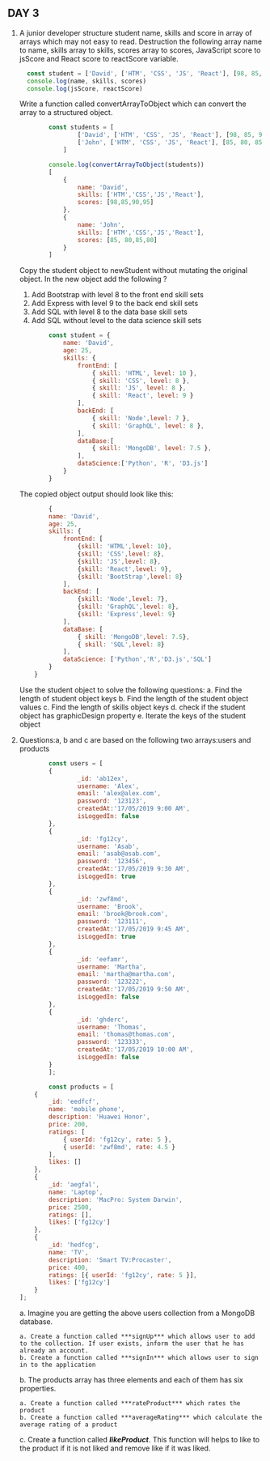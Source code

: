 ## DAY 3
1. A junior developer structure student name, skills and score in array of arrays which may not easy to read. Destruction the following array name to name, skills array to skills, scores array to scores, JavaScript score to jsScore and React score to reactScore variable.
   ```js
     const student = ['David', ['HTM', 'CSS', 'JS', 'React'], [98, 85, 90, 95]]
     console.log(name, skills, scores)
     console.log(jsScore, reactScore)

   ```
	Write a function called convertArrayToObject which can convert the array to a structured object.

	```js
			const students = [
					['David', ['HTM', 'CSS', 'JS', 'React'], [98, 85, 90, 95]],
					['John', ['HTM', 'CSS', 'JS', 'React'], [85, 80, 85, 80]]
				]

			console.log(convertArrayToObject(students))
			[
				{
					name: 'David',
					skills: ['HTM','CSS','JS','React'],
					scores: [98,85,90,95]
				},
				{
					name: 'John',
					skills: ['HTM','CSS','JS','React'],
					scores: [85, 80,85,80]
				}
			]
	```
	Copy the student object to newStudent without mutating the original object. In the new object add the following ?

	1. Add Bootstrap with level 8 to the front end skill sets
	2. Add Express with level 9 to the back end skill sets
	3. Add SQL with level 8 to the data base skill sets
	4. Add SQL without level to the data science skill sets

	```js
			const student = {
				name: 'David',
				age: 25,
				skills: {
					frontEnd: [
						{ skill: 'HTML', level: 10 },
						{ skill: 'CSS', level: 8 },
						{ skill: 'JS', level: 8 },
						{ skill: 'React', level: 9 }
					],
					backEnd: [
						{ skill: 'Node',level: 7 },
						{ skill: 'GraphQL', level: 8 },
					],
					dataBase:[
						{ skill: 'MongoDB', level: 7.5 },
					],
					dataScience:['Python', 'R', 'D3.js']
				}
			}

	```
		
	The copied object output should look like this:
		
	```js
			{
			name: 'David',
			age: 25,
			skills: {
				frontEnd: [
					{skill: 'HTML',level: 10},
					{skill: 'CSS',level: 8},
					{skill: 'JS',level: 8},
					{skill: 'React',level: 9},
					{skill: 'BootStrap',level: 8}
				],
				backEnd: [
					{skill: 'Node',level: 7},
					{skill: 'GraphQL',level: 8},
					{skill: 'Express',level: 9}
				],
				dataBase: [
					{ skill: 'MongoDB',level: 7.5},
					{ skill: 'SQL',level: 8}
				],
				dataScience: ['Python','R','D3.js','SQL']
			}
		}

	```
	Use the student object to solve the following questions:
   a. Find the length of student object keys
   b. Find the length of the student object values
   c. Find the length of skills object keys
   d. check if the student object has graphicDesign property
   e. Iterate the keys of the student object

2.  Questions:a, b and c are based on the following two arrays:users and products
	```js
			const users = [
			{
					_id: 'ab12ex',
					username: 'Alex',
					email: 'alex@alex.com',
					password: '123123',
					createdAt:'17/05/2019 9:00 AM',
					isLoggedIn: false
			},
			{
					_id: 'fg12cy',
					username: 'Asab',
					email: 'asab@asab.com',
					password: '123456',
					createdAt:'17/05/2019 9:30 AM',
					isLoggedIn: true
			},
			{
					_id: 'zwf8md',
					username: 'Brook',
					email: 'brook@brook.com',
					password: '123111',
					createdAt:'17/05/2019 9:45 AM',
					isLoggedIn: true
			},
			{
					_id: 'eefamr',
					username: 'Martha',
					email: 'martha@martha.com',
					password: '123222',
					createdAt:'17/05/2019 9:50 AM',
					isLoggedIn: false
			},
			{
					_id: 'ghderc',
					username: 'Thomas',
					email: 'thomas@thomas.com',
					password: '123333',
					createdAt:'17/05/2019 10:00 AM',
					isLoggedIn: false
			}
			];

			const products = [
		{
			_id: 'eedfcf',
			name: 'mobile phone',
			description: 'Huawei Honor',
			price: 200,
			ratings: [
				{ userId: 'fg12cy', rate: 5 },
				{ userId: 'zwf8md', rate: 4.5 }
			],
			likes: []
		},
		{
			_id: 'aegfal',
			name: 'Laptop',
			description: 'MacPro: System Darwin',
			price: 2500,
			ratings: [],
			likes: ['fg12cy']
		},
		{
			_id: 'hedfcg',
			name: 'TV',
			description: 'Smart TV:Procaster',
			price: 400,
			ratings: [{ userId: 'fg12cy', rate: 5 }],
			likes: ['fg12cy']
		}
	];
	```
	
	a. Imagine you are getting the above users collection from a MongoDB database. 

		a. Create a function called ***signUp*** which allows user to add to the collection. If user exists, inform the user that he has already an account.
		b. Create a function called ***signIn*** which allows user to sign in to the application

	b. The products array has  three elements and each of them has six properties. 

		a. Create a function called ***rateProduct*** which rates the product
		b. Create a function called ***averageRating*** which calculate the average rating of a product

	c. Create a function called ***likeProduct***. This function will helps to like to the product if it is not liked and remove like if it was liked.


